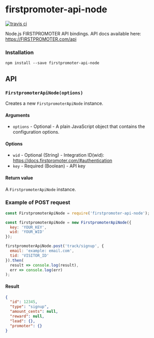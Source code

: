 firstpromoter-api-node
==============

[![travis ci](https://travis-ci.org/FIRSTPROMOTER2/firstpromoter-api-node.svg?branch=master)](https://travis-ci.org/FIRSTPROMOTER2/firstpromoter-api-node)

Node.js FIRSTPROMOTER API bindings. API docs available here: https://FIRSTPROMOTER.com/api

### Installation

    npm install --save firstpromoter-api-node
    
## API

### `FirstpromoterApiNode(options)`

Creates a new `FirstpromoterApiNode` instance.

#### Arguments

- `options` - Optional - A plain JavaScript object that contains the configuration options.

#### Options

- `wid` - Optional (String) - Integration ID(wid): https://docs.firstpromoter.com/#authentication
- `key` - Required (Boolean) - API key

#### Return value

A `FirstpromoterApiNode` instance.

### Example of POST request

```js
const FirstpromoterApiNode = require('firstpromoter-api-node');

const firstpromoterApiNode = new FirstpromoterApiNode({
  key: 'YOUR_KEY',
  wid: 'YOUR_WID'
});

firstpromoterApiNode.post('track/signup', {
  email: 'example: email.com',
  tid: 'VISITOR_ID'
}).then(
  result => console.log(result),
  err => console.log(err)
);
```

#### Result

```json
{
  "id": 12345,
  "type": "signup",
  "amount_cents": null,
  "reward": null,
  "lead": {},
  "promoter": {}
}
```

